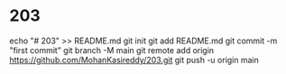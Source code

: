 # 203
echo "# 203" >> README.md
git init
git add README.md
git commit -m "first commit"
git branch -M main
git remote add origin https://github.com/MohanKasireddy/203.git
git push -u origin main
